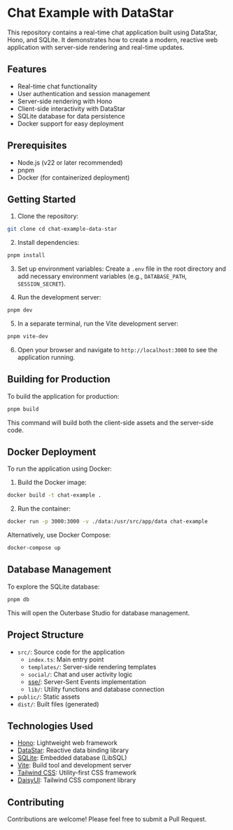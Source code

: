 # Chat Example with DataStar

This repository contains a real-time chat application built using DataStar, Hono, and SQLite. It demonstrates how to create a modern, reactive web application with server-side rendering and real-time updates.

## Features

- Real-time chat functionality
- User authentication and session management
- Server-side rendering with Hono
- Client-side interactivity with DataStar
- SQLite database for data persistence
- Docker support for easy deployment

## Prerequisites

- Node.js (v22 or later recommended)
- pnpm
- Docker (for containerized deployment)

## Getting Started

1. Clone the repository:

```sh
git clone cd chat-example-data-star
```

2. Install dependencies:

```sh
pnpm install
```

3. Set up environment variables:
   Create a `.env` file in the root directory and add necessary environment variables (e.g., `DATABASE_PATH`, `SESSION_SECRET`).

4. Run the development server:

```sh
pnpm dev
```

5. In a separate terminal, run the Vite development server:

```sh
pnpm vite-dev
```

6. Open your browser and navigate to `http://localhost:3000` to see the application running.

## Building for Production

To build the application for production:

```sh
pnpm build
```

This command will build both the client-side assets and the server-side code.

## Docker Deployment

To run the application using Docker:

1. Build the Docker image:

```sh
docker build -t chat-example .
```

2. Run the container:

```sh
docker run -p 3000:3000 -v ./data:/usr/src/app/data chat-example
```

Alternatively, use Docker Compose:

```sh
docker-compose up
```

## Database Management

To explore the SQLite database:

```sh
pnpm db
```

This will open the Outerbase Studio for database management.

## Project Structure

- `src/`: Source code for the application
  - `index.ts`: Main entry point
  - `templates/`: Server-side rendering templates
  - `social/`: Chat and user activity logic
  - [sse/](cci:1://file:///src/templates/helpers.ts:0:0-1:36): Server-Sent Events implementation
  - `lib/`: Utility functions and database connection
- `public/`: Static assets
- `dist/`: Built files (generated)

## Technologies Used

- [Hono](https://hono.dev/): Lightweight web framework
- [DataStar](https://github.com/starfederation/datastar): Reactive data binding library
- [SQLite](https://www.sqlite.org/): Embedded database (LibSQL)
- [Vite](https://vitejs.dev/): Build tool and development server
- [Tailwind CSS](https://tailwindcss.com/): Utility-first CSS framework
- [DaisyUI](https://daisyui.com/): Tailwind CSS component library

## Contributing

Contributions are welcome! Please feel free to submit a Pull Request.
